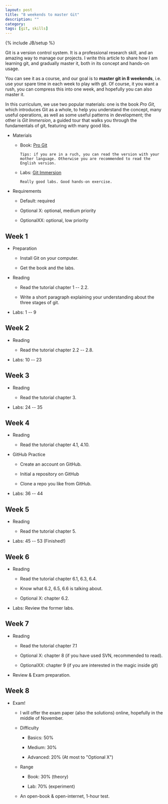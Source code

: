 ```yaml
---
layout: post
title: "8 weekends to master Git"
description: ""
category: 
tags: [git, skills]
---
```

{% include JB/setup %}


Git is a version control system. It is a professional research skill, and an amazing way to manage our projects. I write this article to share how I am learning git, and gradually master it, both in its concept and
hands-on usage.

You can see it as a course, and our goal is to **master git in 8 weekends**, i.e. use your spare time in each week to play with git. Of course, it you want a rush, you can compress this into one week, and hopefully you can also master it.

In this curriculum, we use two popular materials: one is the book *Pro
Git*, which introduces Git as a whole, to help you understand the concept, many useful operations, as well as some useful patterns in development; the other is *Git Immersion*, a
guided tour that walks you through the fundamentals of git, featuring with many good libs.

* Materials

  - Book: [Pro Git](http://git-scm.com/book)

        Tips: if you are in a ruch, you can read the version with your mother language. Otherwise you are recommended to read the English version.


  - Labs: [Git Immersion](http://gitimmersion.com/)

        Really good labs. Good hands-on exercise.

* Requirements

  - Default: required

  - Optional X: optional, medium priority

  - OptionalXX: optional, low priority

Week 1
----

* Preparation

  - Install Git on your computer.

  - Get the book and the labs.

* Reading

  - Read the tutorial chapter 1 -- 2.2.

  - Write a short paragraph explaining your understanding about the 
    three stages of git.

* Labs: 1 -- 9

Week 2
----

* Reading

  - Read the tutorial chapter 2.2 -- 2.8.

* Labs: 10 -- 23

Week 3
----

* Reading

  - Read the tutorial chapter 3.

* Labs: 24 -- 35

Week 4
----

* Reading

  - Read the tutorial chapter 4.1, 4.10.

* GitHub Practice

  - Create an account on GitHub.

  - Initial a repository on GitHub

  - Clone a repo you like from GitHub.

* Labs: 36 -- 44

Week 5
----

* Reading

  - Read the tutorial chapter 5.

* Labs: 45 -- 53 (Finished!)

Week 6
----

* Reading

  - Read the tutorial chapter 6.1, 6.3, 6.4.

  - Know what 6.2, 6.5, 6.6 is talking about. 

  - Optional X: chapter 6.2.

* Labs: Review the former labs.

Week 7
----

* Reading

  - Read the tutorial chapter 7.1

  - Optional X: chapter 8 (if you have used SVN, recommended to read).

  - OptionalXX: chapter 9 (if you are interested in the magic inside git)

* Review & Exam preparation.

Week 8
----

* Exam!

  - I will offer the exam paper (also the solutions) online, hopefully in the middle of November.

  - Difficulty

    - Basics: 50%

    - Medium: 30%

    - Advanced: 20% (At most to "Optional X")

  - Range

    - Book: 30% (theory)

    - Lab: 70% (experiment)

  - An open-book & open-internet, 1-hour test.
